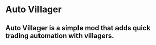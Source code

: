 # Auto Villager

## Auto Villager is a simple mod that adds quick trading automation with villagers.
